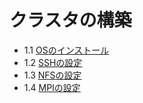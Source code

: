 # クラスタの構築

- 1.1 [OSのインストール](./ch_1_1.md)
- 1.2 [SSHの設定](./ch_1_2.md)
- 1.3 [NFSの設定](./ch_1_3.md)
- 1.4 [MPIの設定](./ch_1_4.md)
